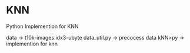 # KNN
Python Implemention for KNN

data  ->  t10k-images.idx3-ubyte
data_util.py  ->  precocess data
kNN>py  -> implemention for knn
